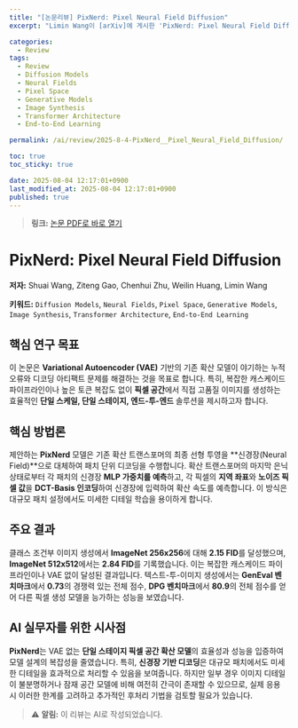 ```yaml
---
title: "[논문리뷰] PixNerd: Pixel Neural Field Diffusion"
excerpt: "Limin Wang이 [arXiv]에 게시한 'PixNerd: Pixel Neural Field Diffusion' 논문에 대한 자세한 리뷰입니다."

categories:
  - Review
tags:
  - Review
  - Diffusion Models
  - Neural Fields
  - Pixel Space
  - Generative Models
  - Image Synthesis
  - Transformer Architecture
  - End-to-End Learning

permalink: /ai/review/2025-8-4-PixNerd__Pixel_Neural_Field_Diffusion/

toc: true
toc_sticky: true

date: 2025-08-04 12:17:01+0900
last_modified_at: 2025-08-04 12:17:01+0900
published: true
---
```

> **링크:** [논문 PDF로 바로 열기](https://arxiv.org/abs/2507.23268)

# PixNerd: Pixel Neural Field Diffusion

**저자:** Shuai Wang, Ziteng Gao, Chenhui Zhu, Weilin Huang, Limin Wang

**키워드:** `Diffusion Models`, `Neural Fields`, `Pixel Space`, `Generative Models`, `Image Synthesis`, `Transformer Architecture`, `End-to-End Learning`

## 핵심 연구 목표
이 논문은 **Variational Autoencoder (VAE)** 기반의 기존 확산 모델이 야기하는 누적 오류와 디코딩 아티팩트 문제를 해결하는 것을 목표로 합니다. 특히, 복잡한 캐스케이드 파이프라인이나 높은 토큰 복잡도 없이 **픽셀 공간**에서 직접 고품질 이미지를 생성하는 효율적인 **단일 스케일, 단일 스테이지, 엔드-투-엔드** 솔루션을 제시하고자 합니다.

## 핵심 방법론
제안하는 **PixNerd** 모델은 기존 확산 트랜스포머의 최종 선형 투영을 **신경장(Neural Field)**으로 대체하여 패치 단위 디코딩을 수행합니다. 확산 트랜스포머의 마지막 은닉 상태로부터 각 패치의 신경장 **MLP 가중치를 예측**하고, 각 픽셀의 **지역 좌표**와 **노이즈 픽셀 값**을 **DCT-Basis 인코딩**하여 신경장에 입력하여 확산 속도를 예측합니다. 이 방식은 대규모 패치 설정에서도 미세한 디테일 학습을 용이하게 합니다.

## 주요 결과
클래스 조건부 이미지 생성에서 **ImageNet 256x256**에 대해 **2.15 FID**를 달성했으며, **ImageNet 512x512**에서는 **2.84 FID**를 기록했습니다. 이는 복잡한 캐스케이드 파이프라인이나 VAE 없이 달성된 결과입니다. 텍스트-투-이미지 생성에서는 **GenEval 벤치마크**에서 **0.73**의 경쟁력 있는 전체 점수, **DPG 벤치마크**에서 **80.9**의 전체 점수를 얻어 다른 픽셀 생성 모델을 능가하는 성능을 보였습니다.

## AI 실무자를 위한 시사점
**PixNerd**는 VAE 없는 **단일 스테이지 픽셀 공간 확산 모델**의 효율성과 성능을 입증하여 모델 설계의 복잡성을 줄였습니다. 특히, **신경장 기반 디코딩**은 대규모 패치에서도 미세한 디테일을 효과적으로 처리할 수 있음을 보여줍니다. 하지만 일부 경우 이미지 디테일이 불분명하거나 잠재 공간 모델에 비해 여전히 간극이 존재할 수 있으므로, 실제 응용 시 이러한 한계를 고려하고 추가적인 후처리 기법을 검토할 필요가 있습니다.

> ⚠️ **알림:** 이 리뷰는 AI로 작성되었습니다.
